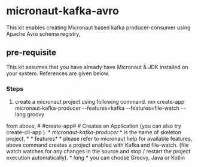 # micronaut-kafka-avro
This kit enables creating Micronaut based kafka producer-consumer using Apache Avro schema registry,


## pre-requisite
This kit assumes that you have already have Micronaut & JDK installed on your system. References are given below.

### Steps
1. create a micronaut project using following command. 
mn create-app micronaut-kafka-producer --features=kafka --features=file-watch --lang groovy

from above, # #create-app# # Creates an Application (you can also try create-cli-app ). * *micronaut-kafka-producer* * is the name of skeleton project, * * features* * please refer to micronaut help for available features, above command creates a project enabled with Kafka and file-watch. (file watch watches for any changes in the source and stop / restart the project execution automatically). * *lang* * you can choose Groovy, Java or Kotlin


